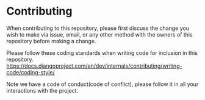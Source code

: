 # Contributing

When contributing to this repository, please first discuss the change you wish to make via issue,
email, or any other method with the owners of this repository before making a change.

Please follow these coding standards when writing code for inclusion in this repository.
https://docs.djangoproject.com/en/dev/internals/contributing/writing-code/coding-style/

Note we have a code of conduct(code of conflict), please follow it in all your interactions with the project.
